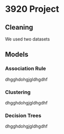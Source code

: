 # 3920 Project 


## Cleaning
We used two datasets

## Models

### Association Rule
dhgghdohgjgldhgdhf

### Clustering
dhgghdohgjgldhgdhf
### Decision Trees
dhgghdohgjgldhgdhf
